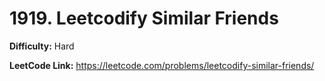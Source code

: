 # 1919. Leetcodify Similar Friends

**Difficulty:** Hard

**LeetCode Link:** https://leetcode.com/problems/leetcodify-similar-friends/

